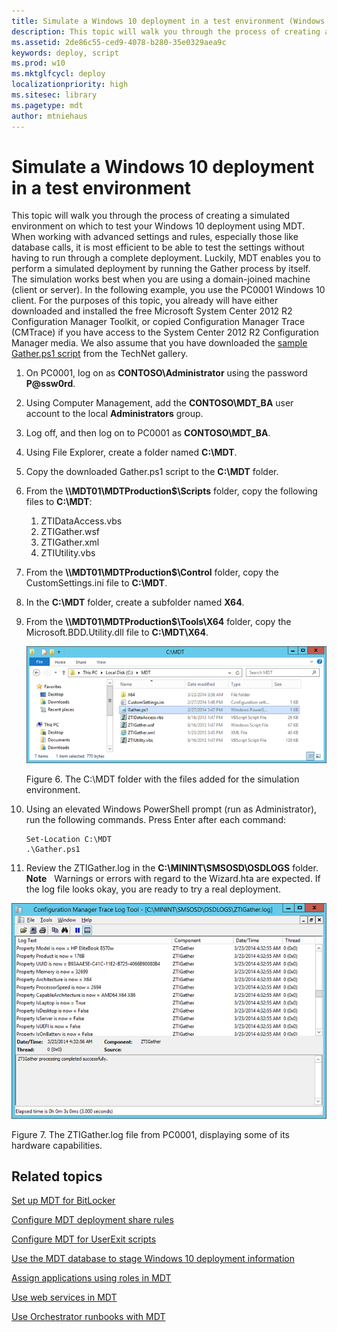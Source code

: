 ```yaml
---
title: Simulate a Windows 10 deployment in a test environment (Windows 10)
description: This topic will walk you through the process of creating a simulated environment on which to test your Windows 10 deployment using MDT.
ms.assetid: 2de86c55-ced9-4078-b280-35e0329aea9c
keywords: deploy, script
ms.prod: w10
ms.mktglfcycl: deploy
localizationpriority: high
ms.sitesec: library
ms.pagetype: mdt
author: mtniehaus
---
```


# Simulate a Windows 10 deployment in a test environment

This topic will walk you through the process of creating a simulated environment on which to test your Windows 10 deployment using MDT. When working with advanced settings and rules, especially those like database calls, it is most efficient to be able to test the settings without having to run through a complete deployment. Luckily, MDT enables you to perform a simulated deployment by running the Gather process by itself. The simulation works best when you are using a domain-joined machine (client or server). In the following example, you use the PC0001 Windows 10 client.
For the purposes of this topic, you already will have either downloaded and installed the free Microsoft System Center 2012 R2 Configuration Manager Toolkit, or copied Configuration Manager Trace (CMTrace) if you have access to the System Center 2012 R2 Configuration Manager media. We also assume that you have downloaded the [sample Gather.ps1 script](https://go.microsoft.com/fwlink/p/?LinkId=619361) from the TechNet gallery.

1.  On PC0001, log on as **CONTOSO\\Administrator** using the password **P@ssw0rd**.
2.  Using Computer Management, add the **CONTOSO\\MDT\_BA** user account to the local **Administrators** group.
3.  Log off, and then log on to PC0001 as **CONTOSO\\MDT\_BA**.
4.  Using File Explorer, create a folder named **C:\\MDT**.
5.  Copy the downloaded Gather.ps1 script to the **C:\\MDT** folder.
6.  From the **\\\\MDT01\\MDTProduction$\\Scripts** folder, copy the following files to **C:\\MDT**:
    1.  ZTIDataAccess.vbs
    2.  ZTIGather.wsf
    3.  ZTIGather.xml
    4.  ZTIUtility.vbs
7.  From the **\\\\MDT01\\MDTProduction$\\Control** folder, copy the CustomSettings.ini file to **C:\\MDT**.
8.  In the **C:\\MDT** folder, create a subfolder named **X64**.
9.  From the **\\\\MDT01\\MDTProduction$\\Tools\\X64** folder, copy the Microsoft.BDD.Utility.dll file to **C:\\MDT\\X64**.

    ![figure 6](images/mdt-09-fig06.png)

    Figure 6. The C:\\MDT folder with the files added for the simulation environment.

10. Using an elevated Windows PowerShell prompt (run as Administrator), run the following commands. Press Enter after each command:
    ``` syntax
    Set-Location C:\MDT
    .\Gather.ps1
    ```
11. Review the ZTIGather.log in the **C:\\MININT\\SMSOSD\\OSDLOGS** folder.
**Note**  
Warnings or errors with regard to the Wizard.hta are expected. If the log file looks okay, you are ready to try a real deployment.
 

![figure 7](images/mdt-09-fig07.png)

Figure 7. The ZTIGather.log file from PC0001, displaying some of its hardware capabilities.

## Related topics

[Set up MDT for BitLocker](set-up-mdt-for-bitlocker.md)

[Configure MDT deployment share rules](configure-mdt-deployment-share-rules.md)

[Configure MDT for UserExit scripts](configure-mdt-for-userexit-scripts.md)

[Use the MDT database to stage Windows 10 deployment information](use-the-mdt-database-to-stage-windows-10-deployment-information.md)

[Assign applications using roles in MDT](assign-applications-using-roles-in-mdt.md)

[Use web services in MDT](use-web-services-in-mdt.md)

[Use Orchestrator runbooks with MDT](use-orchestrator-runbooks-with-mdt.md)
